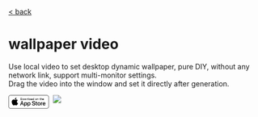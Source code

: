 [< back](../)

# wallpaper video


Use local video to set desktop dynamic wallpaper, pure DIY, without any network link, support multi-monitor settings.    
Drag the video into the window and set it directly after generation.    

<a href="macappstores://apps.apple.com/us/app/id1622837196?mt=12"  class="button fork">
<img style="display: block; vertical-align: middle;  margin-right: 8px; float: left;" src="../AppStoreBadgeUSWhite.png" width="80">
</a>

![](./screen1.png)   




